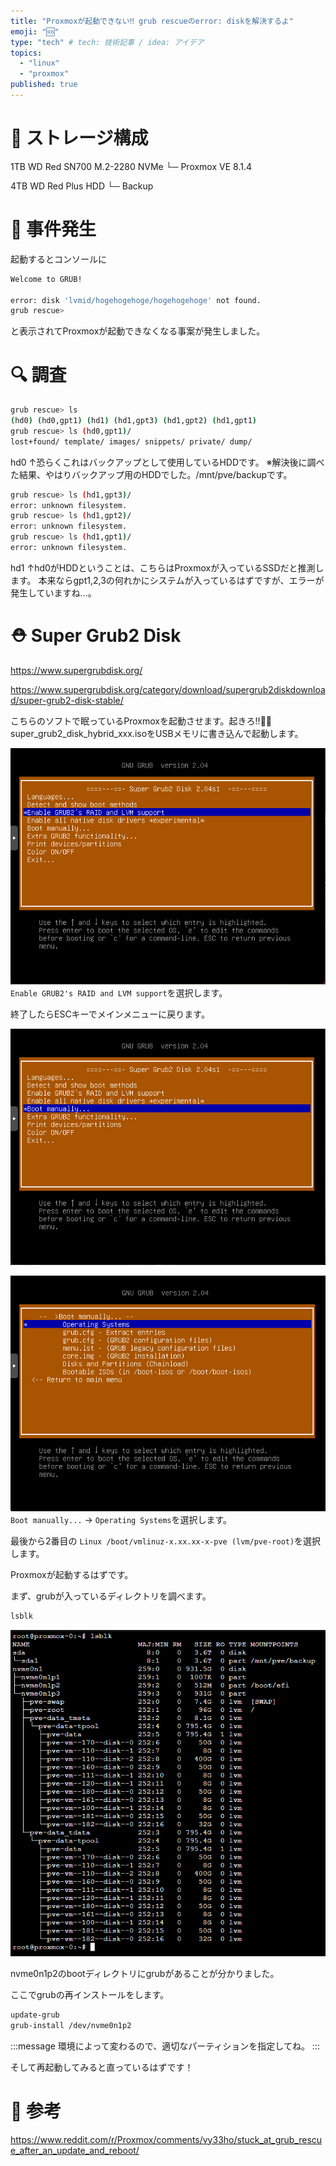```yaml
---
title: "Proxmoxが起動できない‼ grub rescueのerror: diskを解決するよ"
emoji: "🆘"
type: "tech" # tech: 技術記事 / idea: アイデア
topics:
  - "linux"
  - "proxmox"
published: true
---
```


# 💾 ストレージ構成

1TB WD Red SN700 M.2-2280 NVMe
└─ Proxmox VE 8.1.4

4TB WD Red Plus HDD
└─ Backup

# 🚨 事件発生

起動するとコンソールに
```sh
Welcome to GRUB!

error: disk 'lvmid/hogehogehoge/hogehogehoge' not found.
grub rescue>
```
と表示されてProxmoxが起動できなくなる事案が発生しました。

# 🔍 調査

```sh
grub rescue> ls
(hd0) (hd0,gpt1) (hd1) (hd1,gpt3) (hd1,gpt2) (hd1,gpt1)
grub rescue> ls (hd0,gpt1)/
lost+found/ template/ images/ snippets/ private/ dump/
```

hd0
↑恐らくこれはバックアップとして使用しているHDDです。
※解決後に調べた結果、やはりバックアップ用のHDDでした。/mnt/pve/backupです。

```sh
grub rescue> ls (hd1,gpt3)/
error: unknown filesystem.
grub rescue> ls (hd1,gpt2)/
error: unknown filesystem.
grub rescue> ls (hd1,gpt1)/
error: unknown filesystem.
```

hd1
↑hd0がHDDということは、こちらはProxmoxが入っているSSDだと推測します。
本来ならgpt1,2,3の何れかにシステムが入っているはずですが、エラーが発生していますね...。

# ⛑️ Super Grub2 Disk

https://www.supergrubdisk.org/

https://www.supergrubdisk.org/category/download/supergrub2diskdownload/super-grub2-disk-stable/

こちらのソフトで眠っているProxmoxを起動させます。起きろ‼💢👊
super_grub2_disk_hybrid_xxx.isoをUSBメモリに書き込んで起動します。

![](/images/374751c1a9bb86/enable_grub2's.png)
`Enable GRUB2's RAID and LVM support`を選択します。

終了したらESCキーでメインメニューに戻ります。

![](/images/374751c1a9bb86/boot_manually.png)

![](/images/374751c1a9bb86/operating_systems.png)
`Boot manually...` → `Operating Systems`を選択します。

最後から2番目の
`Linux /boot/vmlinuz-x.xx.xx-x-pve (lvm/pve-root)`を選択します。

Proxmoxが起動するはずです。

まず、grubが入っているディレクトリを調べます。
```sh
lsblk
```
![](/images/374751c1a9bb86/lsblk.png)

nvme0n1p2のbootディレクトリにgrubがあることが分かりました。

ここでgrubの再インストールをします。
```sh
update-grub
grub-install /dev/nvme0n1p2
```
:::message
環境によって変わるので、適切なパーティションを指定してね。
:::

そして再起動してみると直っているはずです！

# 🔖 参考

https://www.reddit.com/r/Proxmox/comments/vy33ho/stuck_at_grub_rescue_after_an_update_and_reboot/